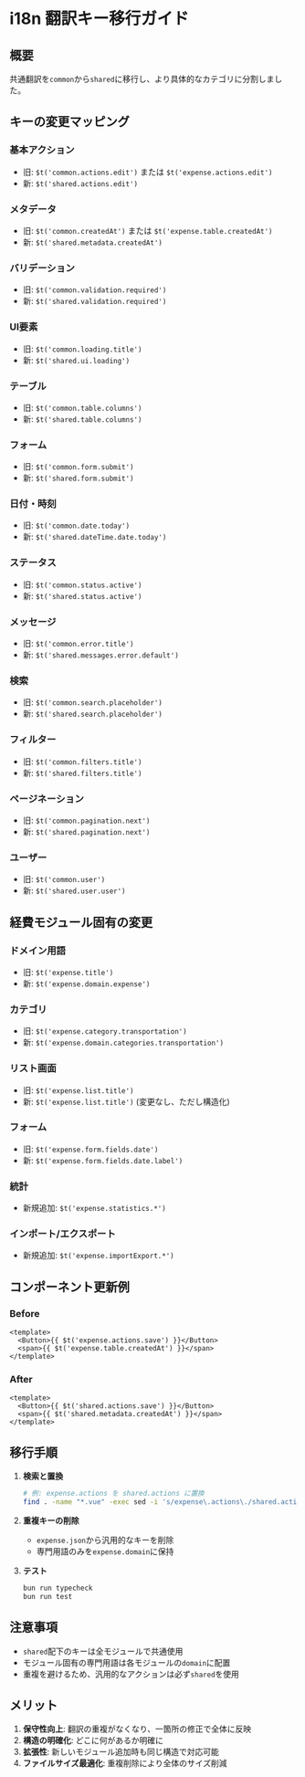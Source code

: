 # i18n 翻訳キー移行ガイド

## 概要
共通翻訳を`common`から`shared`に移行し、より具体的なカテゴリに分割しました。

## キーの変更マッピング

### 基本アクション
- 旧: `$t('common.actions.edit')` または `$t('expense.actions.edit')`
- 新: `$t('shared.actions.edit')`

### メタデータ
- 旧: `$t('common.createdAt')` または `$t('expense.table.createdAt')`
- 新: `$t('shared.metadata.createdAt')`

### バリデーション
- 旧: `$t('common.validation.required')`
- 新: `$t('shared.validation.required')`

### UI要素
- 旧: `$t('common.loading.title')`
- 新: `$t('shared.ui.loading')`

### テーブル
- 旧: `$t('common.table.columns')`
- 新: `$t('shared.table.columns')`

### フォーム
- 旧: `$t('common.form.submit')`
- 新: `$t('shared.form.submit')`

### 日付・時刻
- 旧: `$t('common.date.today')`
- 新: `$t('shared.dateTime.date.today')`

### ステータス
- 旧: `$t('common.status.active')`
- 新: `$t('shared.status.active')`

### メッセージ
- 旧: `$t('common.error.title')`
- 新: `$t('shared.messages.error.default')`

### 検索
- 旧: `$t('common.search.placeholder')`
- 新: `$t('shared.search.placeholder')`

### フィルター
- 旧: `$t('common.filters.title')`
- 新: `$t('shared.filters.title')`

### ページネーション
- 旧: `$t('common.pagination.next')`
- 新: `$t('shared.pagination.next')`

### ユーザー
- 旧: `$t('common.user')`
- 新: `$t('shared.user.user')`

## 経費モジュール固有の変更

### ドメイン用語
- 旧: `$t('expense.title')`
- 新: `$t('expense.domain.expense')`

### カテゴリ
- 旧: `$t('expense.category.transportation')`
- 新: `$t('expense.domain.categories.transportation')`

### リスト画面
- 旧: `$t('expense.list.title')`
- 新: `$t('expense.list.title')` (変更なし、ただし構造化)

### フォーム
- 旧: `$t('expense.form.fields.date')`
- 新: `$t('expense.form.fields.date.label')`

### 統計
- 新規追加: `$t('expense.statistics.*')`

### インポート/エクスポート
- 新規追加: `$t('expense.importExport.*')`

## コンポーネント更新例

### Before
```vue
<template>
  <Button>{{ $t('expense.actions.save') }}</Button>
  <span>{{ $t('expense.table.createdAt') }}</span>
</template>
```

### After
```vue
<template>
  <Button>{{ $t('shared.actions.save') }}</Button>
  <span>{{ $t('shared.metadata.createdAt') }}</span>
</template>
```

## 移行手順

1. **検索と置換**
   ```bash
   # 例: expense.actions を shared.actions に置換
   find . -name "*.vue" -exec sed -i 's/expense\.actions\./shared.actions./g' {} \;
   ```

2. **重複キーの削除**
   - `expense.json`から汎用的なキーを削除
   - 専門用語のみを`expense.domain`に保持

3. **テスト**
   ```bash
   bun run typecheck
   bun run test
   ```

## 注意事項

- `shared`配下のキーは全モジュールで共通使用
- モジュール固有の専門用語は各モジュールの`domain`に配置
- 重複を避けるため、汎用的なアクションは必ず`shared`を使用

## メリット

1. **保守性向上**: 翻訳の重複がなくなり、一箇所の修正で全体に反映
2. **構造の明確化**: どこに何があるか明確に
3. **拡張性**: 新しいモジュール追加時も同じ構造で対応可能
4. **ファイルサイズ最適化**: 重複削除により全体のサイズ削減